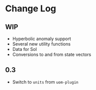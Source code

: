 # Change Log

## WIP
  - Hyperbolic anomaly support
  - Several new utility functions
  - Data for Sol
  - Conversions to and from state vectors

## 0.3
  - Switch to `units` from `uom-plugin`
